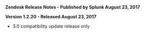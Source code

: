 **Zendesk Release Notes - Published by Splunk August 23, 2017**


**Version 1.2.20 - Released August 23, 2017**

* 3.0 compatibility update release only
